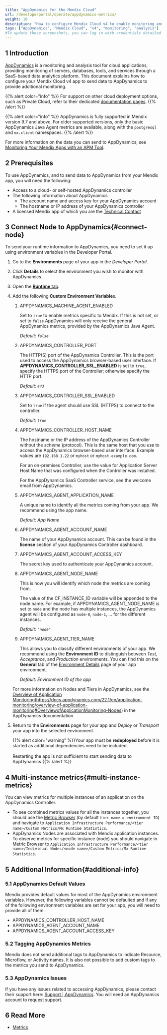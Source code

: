 ```yaml
---
title: "AppDynamics for the Mendix Cloud"
url: /developerportal/operate/appdynamics-metrics/
weight: 10
description: "How to configure Mendix Cloud v4 to enable monitoring and analysis with AppDynamics."
tags: ["AppDynamics", "Mendix Cloud", "v4", "monitoring", "analysis"]
#To update these screenshots, you can log in with credentials detailed in How to Update Screenshots Using Team Apps.
---
```


## 1 Introduction

[AppDynamics](https://www.appdynamics.com/) is a monitoring and analysis tool for cloud applications, providing monitoring of servers, databases, tools, and services through a SaaS-based data analytics platform. This document explains how to configure your Mendix Cloud v4 app to send data to AppDynamics to provide additional monitoring.

{{% alert color="info" %}}
For support on other cloud deployment options, such as Private Cloud, refer to their dedicated [documentation pages](/developerportal/deploy/private-cloud-monitor/).
{{% /alert %}}

{{% alert color="info" %}}
AppDynamics is fully supported in Mendix version 9.7 and above. For older supported versions, only the basic AppDynamics Java Agent metrics are available, along with the `postgresql` and `mx.client` namespaces.
{{% /alert %}}

For more information on the data you can send to AppDynamics, see [Monitoring Your Mendix Apps with an APM Tool](/developerportal/operate/monitoring-with-apm/).

## 2 Prerequisites

To use AppDynamics, and to send data to AppDynamics from your Mendix app, you will need the following:

* Access to a  cloud- or self-hosted AppDynamics controller
* The following information about AppDynamics
    * The account name and access key for your AppDynamics account
    * The hostname or IP address of your AppDynamics controller
* A licensed Mendix app of which you are the [Technical Contact](/developerportal/collaborate/app-roles/#technical-contact)

## 3 Connect Node to AppDynamics{#connect-node}

To send your runtime information to AppDynamics, you need to set it up using environment variables in the Developer Portal.

1. Go to the **Environments** page of your app in the *Developer Portal*.
2. Click **Details** to select the environment you wish to monitor with AppDynamics. 
3. Open the [**Runtime** tab](/developerportal/deploy/environments-details/#runtime-tab).
4. Add the following **Custom Environment Variable**s.

    1. APPDYNAMICS_MACHINE_AGENT_ENABLED

        Set to `true` to enable metrics specific to Mendix. If this is not set, or set to `false` AppDynamics will only receive the general AppDynamics metrics, provided by the AppDynamics Java Agent.

        *Default: `false`*

    2. APPDYNAMICS_CONTROLLER_PORT

        The HTTP(S) port of the AppDynamics Controller. This is the port used to access the AppDynamics browser-based user interface. If **APPDYNAMICS_CONTROLLER_SSL_ENABLED** is set to `true`, specify the HTTPS port of the Controller; otherwise specify the HTTP port.

        *Default: `443`*

    3. APPDYNAMICS_CONTROLLER_SSL_ENABLED

        Set to `true` if the agent should use SSL (HTTPS) to connect to the controller.

        *Default: `true`*

    4. APPDYNAMICS_CONTROLLER_HOST_NAME

        The hostname or the IP address of the AppDynamics Controller without the *scheme* (protocol). This is the same host that you use to access the AppDynamics browser-based user interface. Example values are `192.168.1.22` or `myhost` or `myhost.example.com`.

        For an on-premises Controller, use the value for Application Server Host Name that was configured when the Controller was installed.

        For the AppDynamics SaaS Controller service, see the welcome email from AppDynamics.

    5. APPDYNAMICS_AGENT_APPLICATION_NAME

        A unique name to identify all the metrics coming from your app. We recommend using the app name.

        *Default: App Name*

    6. APPDYNAMICS_AGENT_ACCOUNT_NAME

        The name of your AppDynamics account. This can be found in the **license** section of your AppDynamics Controller dashboard.

    7. APPDYNAMICS_AGENT_ACCOUNT_ACCESS_KEY

        The secret key used to authenticate your AppDynamics account.

    8. APPDYNAMICS_AGENT_NODE_NAME

        This is how you will identify which node the metrics are coming from.

        The value of the CF_INSTANCE_ID variable will be appended to the node name. For example, if APPDYNAMICS_AGENT_NODE_NAME is set to  `node` and the node has multiple instances, the AppDynamics agent will be configured as `node-0`, `node-1`, … for the different instances.

        *Default: `"node"`*

    9. APPDYNAMICS_AGENT_TIER_NAME

        This allows you to classify different environments of your app. We recommend using the **Environment ID** to distinguish between *Test*, *Acceptance*, and *Production* environments. You can find this on the **General** tab of the [Environment Details](/developerportal/deploy/environments-details/) page of your app environment.

        *Default: Environment ID of the app*

    For more information on Nodes and Tiers in AppDynamics, see the [Overview of Application Monitoring](https://docs.appdynamics.com/22.1/en/application-monitoring/overview-of-application-monitoring)(https://docs.appdynamics.com/22.1/en/application-monitoring/overview-of-application-monitoring#OverviewofApplicationMonitoring-Nodes) in the AppDynamics documentation.

5. Return to the **Environments** page for your app and *Deploy* or *Transport* your app into the selected environment.

    {{% alert color="warning" %}}Your app must be **redeployed** before it is started as additional dependencies need to be included.<br/><br/>Restarting the app is not sufficient to start sending data to AppDynamics.{{% /alert %}}

## 4 Multi-instance metrics{#multi-instance-metrics}

You can view metrics for multiple instances of an application on the AppDynamics Controller.

* To see combined metrics values for all the instances together, you should use the [Metric Browser](https://docs.appdynamics.com/appd/22.x/latest/en/appdynamics-essentials/metrics-and-graphs/metric-browser) (by default `tier name = environment ID`) and navigate to `Application Infrastructure Performance/<tier name>/Custom Metrics/Mx Runtime Statistics`.
* AppDynamics Nodes are associated with Mendix application instances. To observe metrics for specific instance (node) you should navigate in Metric Browser to `Application Infrastructure Performance/<tier name>/Individual Nodes/<node name>/Custom Metrics/Mx Runtime Statistics`.

## 5 Additional Information{#additional-info}

### 5.1 AppDynamics Default Values

Mendix provides default values for most of the AppDynamics environment variables. However, the following variables cannot be defaulted and if any of the following environment variables are set for your app, you will need to provide all of them:

* APPDYNAMICS_CONTROLLER_HOST_NAME
* APPDYNAMICS_AGENT_ACCOUNT_NAME
* APPDYNAMICS_AGENT_ACCOUNT_ACCESS_KEY

### 5.2 Tagging AppDynamics Metrics

Mendix does not send additional tags to AppDynamics to indicate Resource, Microflow, or Activity names. It is also not possible to add custom tags to the metrics you send to AppDynamics.

### 5.3 AppDynamics Issues

If you have any issues related to accessing AppDynamics, please contact their support here: [Support | AppDynamics](https://help.appdynamics.com/hc/en-us/requests/). You will need an AppDynamics account to request support.

## 6 Read More

* [Metrics](/developerportal/operate/metrics/)
